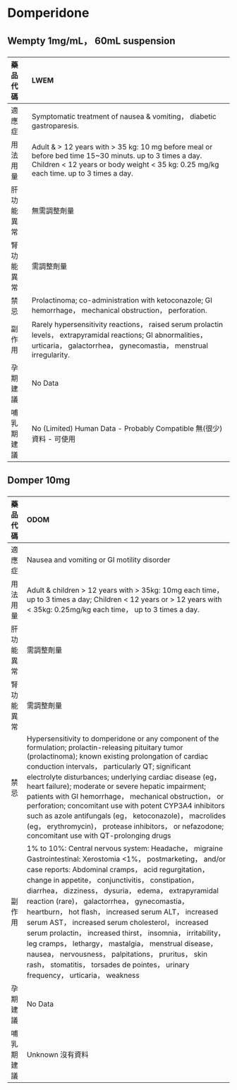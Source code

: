 # Domperidone

## Wempty 1mg/mL， 60mL suspension

##### 

| 藥品代碼   | LWEM                                                                                                                                                                                            |
|:-----------|:------------------------------------------------------------------------------------------------------------------------------------------------------------------------------------------------|
| 適應症     | Symptomatic treatment of nausea & vomiting， diabetic gastroparesis.                                                                                                                            |
| 用法用量   | Adult & > 12 years with > 35 kg: 10 mg before meal or before bed time 15~30 minuts. up to 3 times a day. Children < 12 years or body weight < 35 kg: 0.25 mg/kg each time. up to 3 times a day. |
| 肝功能異常 | 無需調整劑量                                                                                                                                                                                    |
| 腎功能異常 | 需調整劑量                                                                                                                                                                                      |
| 禁忌       | Prolactinoma; co-administration with ketoconazole; GI hemorrhage， mechanical obstruction， perforation.                                                                                        |
| 副作用     | Rarely hypersensitivity reactions， raised serum prolactin levels， extrapyramidal reactions; GI abnormalities， urticaria， galactorrhea， gynecomastia， menstrual irregularity.              |
| 孕期建議   | No Data                                                                                                                                                                                         |
| 哺乳期建議 | No (Limited) Human Data - Probably Compatible 無(很少)資料 - 可使用                                                                                                                             |

## Domper 10mg

##### 

| 藥品代碼   | ODOM                                                                                                                                                                                                                                                                                                                                                                                                                                                                                                                                                                                                                                                                                                            |
|:-----------|:----------------------------------------------------------------------------------------------------------------------------------------------------------------------------------------------------------------------------------------------------------------------------------------------------------------------------------------------------------------------------------------------------------------------------------------------------------------------------------------------------------------------------------------------------------------------------------------------------------------------------------------------------------------------------------------------------------------|
| 適應症     | Nausea and vomiting or GI motility disorder                                                                                                                                                                                                                                                                                                                                                                                                                                                                                                                                                                                                                                                                     |
| 用法用量   | Adult & children > 12 years with > 35kg: 10mg each time， up to 3 times a day; Children < 12 years or > 12 years with < 35kg: 0.25mg/kg each time， up to 3 times a day.                                                                                                                                                                                                                                                                                                                                                                                                                                                                                                                                        |
| 肝功能異常 | 需調整劑量                                                                                                                                                                                                                                                                                                                                                                                                                                                                                                                                                                                                                                                                                                      |
| 腎功能異常 | 需調整劑量                                                                                                                                                                                                                                                                                                                                                                                                                                                                                                                                                                                                                                                                                                      |
| 禁忌       | Hypersensitivity to domperidone or any component of the formulation; prolactin-releasing pituitary tumor (prolactinoma); known existing prolongation of cardiac conduction intervals， particularly QT; significant electrolyte disturbances; underlying cardiac disease (eg， heart failure); moderate or severe hepatic impairment; patients with GI hemorrhage， mechanical obstruction， or perforation; concomitant use with potent CYP3A4 inhibitors such as azole antifungals (eg， ketoconazole)， macrolides (eg， erythromycin)， protease inhibitors， or nefazodone; concomitant use with QT-prolonging drugs                                                                                       |
| 副作用     | 1% to 10%: Central nervous system: Headache， migraine Gastrointestinal: Xerostomia <1%， postmarketing， and/or case reports: Abdominal cramps， acid regurgitation， change in appetite， conjunctivitis， constipation， diarrhea， dizziness， dysuria， edema， extrapyramidal reaction (rare)， galactorrhea， gynecomastia， heartburn， hot flash， increased serum ALT， increased serum AST， increased serum cholesterol， increased serum prolactin， increased thirst， insomnia， irritability， leg cramps， lethargy， mastalgia， menstrual disease， nausea， nervousness， palpitations， pruritus， skin rash， stomatitis， torsades de pointes， urinary frequency， urticaria， weakness |
| 孕期建議   | No Data                                                                                                                                                                                                                                                                                                                                                                                                                                                                                                                                                                                                                                                                                                         |
| 哺乳期建議 | Unknown 沒有資料                                                                                                                                                                                                                                                                                                                                                                                                                                                                                                                                                                                                                                                                                                |

